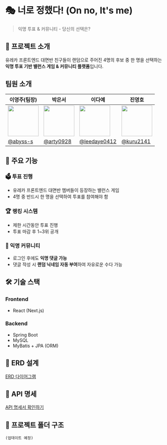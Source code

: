 # 🎭 너로 정했다! (On no, It's me)

> 익명 투표 & 커뮤니티 - 당신의 선택은?

## 🚀 프로젝트 소개

유레카 프론트엔드 대면반 친구들이 랜덤으로 주어진 4명의 후보 중 한 명을 선택하는 **익명 투표 기반 밸런스 게임 & 커뮤니티 플랫폼**입니다.

## 팀원 소개

| 이영주(팀장)                                                                | 박은서                                                                      | 이다예                                                                       | 진영호                                                                       |
| --------------------------------------------------------------------------- | --------------------------------------------------------------------------- | ---------------------------------------------------------------------------- | ---------------------------------------------------------------------------- |
| <img src="https://avatars.githubusercontent.com/u/77565980?v=4" width="96"> | <img src="https://avatars.githubusercontent.com/u/88071251?v=4" width="96"> | <img src="https://avatars.githubusercontent.com/u/138192341?v=4" width="96"> | <img src="https://avatars.githubusercontent.com/u/149752689?v=4" width="96"> |
| [@abyss-s](https://github.com/abyss-s)                                      | [@arty0928](https://github.com/arty0928)                                    | [@leedaye0412](https://github.com/leedaye0412)                               | [@kuru2141](https://github.com/kuru2141)                                     |

## 🌟 주요 기능

### 🗳 투표 진행

- 유레카 프론트엔드 대면반 멤버들이 등장하는 밸런스 게임
- 4명 중 반드시 한 명을 선택하여 투표를 참여해야 함

### 🏆 랭킹 시스템

- 제한 시간동안 투표 진행
- 투표 마감 후 1~3위 공개

### 💬 익명 커뮤니티

- 로그인 후에도 **익명 댓글 가능**
- 댓글 작성 시 **랜덤 닉네임 자동 부여**하여 자유로운 수다 가능

## 🛠️ 기술 스택

### **Frontend**

- React (Next.js)

### **Backend**

- Spring Boot
- MySQL
- MyBatis + JPA (ORM)

## 📌 ERD 설계

[ERD 다이어그램](https://www.erdcloud.com/d/vrkao8tKBNomvMajm)

## 📑 API 명세

[API 명세서 확인하기](#)

## 📂 프로젝트 폴더 구조

```plaintext
(업데이트 예정)
```
